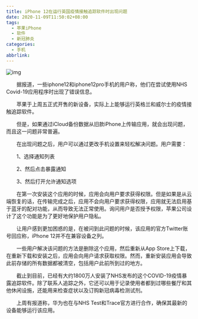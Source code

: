 ```yaml
---
title: iPhone 12在运行英国疫情接触追踪软件时出现问题
date: 2020-11-09T11:50:02+08:00
tags:
  - 苹果iPhone
  - 软件
  - 新冠肺炎
categories:
  - 手机
abbrlink:
---
```


![img](https://cdn.jsdelivr.net/gh/yakeing/Documentation@main/Hexo/images/54b7-kcaeqzw9430025.jpg)

　　据报道，一些iphone12和iphone12pro手机的用户称，他们在尝试使用NHS Covid-19应用程序时出现了错误信息。

　　苹果于上周五正式开售的新设备，实际上上能够运行英格兰和威尔士的疫情接触追踪软件。

　　但是，如果通过iCloud备份数据从旧款iPhone上传输应用，就会出现问题，而且这一问题非常普遍。

　　在出现问题之后，用户可以通过更改手机设置来轻松解决问题。用户需要：

　　1、选择通知列表

　　2、然后点击暴露通知

　　3、然后打开允许通知选项

　　在第一次安装这个应用的时候，应用会向用户要求获得权限。但是如果是从云端恢复的话，在传输完成之后，应用不会向用户要求获得权限，应用就无法启用基于蓝牙的配对功能，从而导致无法正常使用。询问用户是否授予权限，苹果公司设计了这个功能是为了更好地保护用户隐私。

　　让用户感到更加困惑的是，在被问到此问题的时候，该应用的官方Twitter账号回应称，iPhone 12并不在兼容设备之列。

　　一些用户解决该问题的方法是删除这个应用，然后重新从App Store上下载，在重新下载和安装之后，应用会向用户请求获取权限。然而，重新安装应用会导致此前存储的所有数据都被清空，包括用户此前所到过的地方。

　　截止到目前，已经有大约1800万人安装了NHS发布的这个COVID-19疫情暴露追踪软件。除了联系人追踪之外，它还可以用于记录使用者都到过哪些餐厅和其他休闲设施，还能用来检查症状以及订购新冠病毒检测试剂。

　　上周有报道称，华为也在与NHS Test和Trace官方进行合作，确保其最新的设备能够运行该应用。